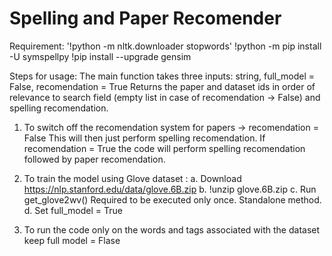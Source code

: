 # Spelling and Paper Recomender

Requirement:
'!python -m nltk.downloader stopwords'
!python -m pip install -U symspellpy
!pip install --upgrade gensim

Steps for usage:
The main function takes three inputs: 
string, full_model = False, recomendation = True
Returns the paper and dataset ids in order of relevance to search field (empty list in case of recomendation -> False) and spelling recomendation.
1. To switch off the recomendation system for papers -> recomendation = False
   This will then just perform spelling recomendation. If recomendation = True the code will perform spelling recomendation followed by paper recomendation.

2. To train the model using Glove dataset :
   a. Download https://nlp.stanford.edu/data/glove.6B.zip 
   b. !unzip glove.6B.zip
   c. Run get_glove2wv() Required to be executed only once. Standalone method.
   d. Set full_model = True

3. To run the code only on the words and tags associated with the dataset keep full model = Flase
